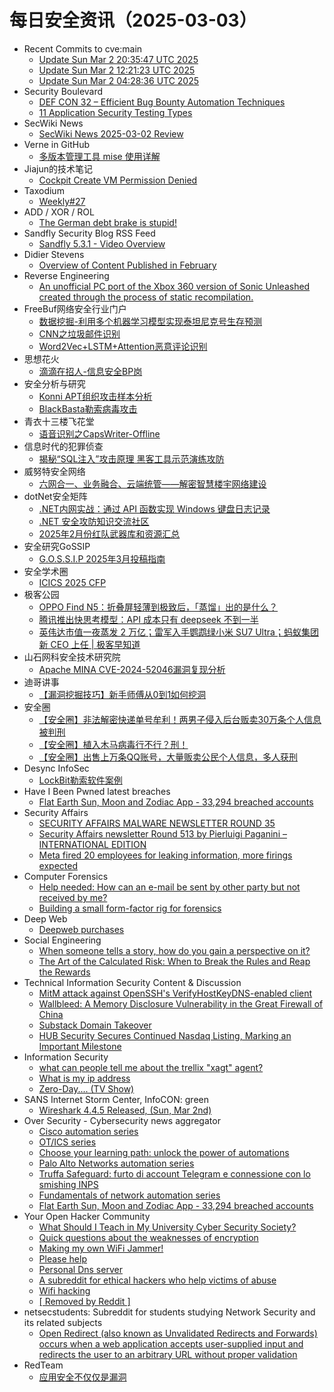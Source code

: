 # 每日安全资讯（2025-03-03）

- Recent Commits to cve:main
  - [Update Sun Mar  2 20:35:47 UTC 2025](https://github.com/trickest/cve/commit/3b38b5909850d6232d6a7bf81407fda54a52fc3c)
  - [Update Sun Mar  2 12:21:23 UTC 2025](https://github.com/trickest/cve/commit/b72c5eeb12ceb47fabbcba9ab07ca274e8535fc1)
  - [Update Sun Mar  2 04:28:36 UTC 2025](https://github.com/trickest/cve/commit/aa55ff1b5d08e4ff327817de7e9d7b31ef00e608)
- Security Boulevard
  - [DEF CON 32 – Efficient Bug Bounty Automation Techniques](https://securityboulevard.com/2025/03/def-con-32-efficient-bug-bounty-automation-techniques-2/)
  - [11 Application Security Testing Types](https://securityboulevard.com/2025/03/11-application-security-testing-types/)
- SecWiki News
  - [SecWiki News 2025-03-02 Review](http://www.sec-wiki.com/?2025-03-02)
- Verne in GitHub
  - [多版本管理工具 mise 使用详解](https://blog.einverne.info/post/2025/03/mise.html)
- Jiajun的技术笔记
  - [Cockpit Create VM Permission Denied](https://jiajunhuang.com/articles/2025_03_02-cockpit_vm_create_permission_denied.md.html)
- Taxodium
  - [Weekly#27](https://taxodium.ink/27.html)
- ADD / XOR / ROL
  - [The German debt brake is stupid!](http://addxorrol.blogspot.com/2025/03/the-german-debt-brake-is-stupid.html)
- Sandfly Security Blog RSS Feed
  - [Sandfly 5.3.1 - Video Overview](https://sandflysecurity.com/blog/sandfly-5-3-1-video-overview/)
- Didier Stevens
  - [Overview of Content Published in February](https://blog.didierstevens.com/2025/03/02/overview-of-content-published-in-february-8/)
- Reverse Engineering
  - [An unofficial PC port of the Xbox 360 version of Sonic Unleashed created through the process of static recompilation.](https://www.reddit.com/r/ReverseEngineering/comments/1j1h7bm/an_unofficial_pc_port_of_the_xbox_360_version_of/)
- FreeBuf网络安全行业门户
  - [数据挖掘-利用多个机器学习模型实现泰坦尼克号生存预测](https://www.freebuf.com/articles/compliance/419091.html)
  - [CNN之垃圾邮件识别](https://www.freebuf.com/articles/compliance/419071.html)
  - [Word2Vec+LSTM+Attention恶意评论识别](https://www.freebuf.com/articles/compliance/419072.html)
- 思想花火
  - [滴滴在招人-信息安全BP岗](https://mp.weixin.qq.com/s?__biz=MjM5Mjc0MDU1MQ==&mid=2452314002&idx=1&sn=7da68c7968489838a2204e6b5b640f34&chksm=b17e523a8609db2c384ebcd7b7afc0d5fbea87661b23408d93861868b4abfec805d8df8c1880&scene=58&subscene=0#rd)
- 安全分析与研究
  - [Konni APT组织攻击样本分析](https://mp.weixin.qq.com/s?__biz=MzA4ODEyODA3MQ==&mid=2247490877&idx=1&sn=016e64533eef12e61a91ec8b47c646a5&chksm=902fb215a7583b0384988b5a4325fbf0e77fb6465c39b9b2a497fac1bef9f872cf19f1d387b9&scene=58&subscene=0#rd)
  - [BlackBasta勒索病毒攻击](https://mp.weixin.qq.com/s?__biz=MzA4ODEyODA3MQ==&mid=2247490877&idx=2&sn=f3cc3909f8e7c4aee7e97992f2fa6886&chksm=902fb215a7583b038cf09469b8b77a26520fda0740c9dc9ef871441ccf398d170df369c58fc3&scene=58&subscene=0#rd)
- 青衣十三楼飞花堂
  - [语音识别之CapsWriter-Offline](https://mp.weixin.qq.com/s?__biz=MzUzMjQyMDE3Ng==&mid=2247488038&idx=1&sn=480b88fe17c90325cd85a475f523bc3a&chksm=fab2d119cdc5580f45c0ba010c14d7584e3dd0eac87da3559543e0bdca4c94df80d328b9e349&scene=58&subscene=0#rd)
- 信息时代的犯罪侦查
  - [揭秘“SQL注入”攻击原理 黑客工具示范演练攻防](https://mp.weixin.qq.com/s?__biz=MzAxNTA4NDAwOQ==&mid=2650737041&idx=1&sn=60cf4f785c858b0f77069114f47b4b03&chksm=8382d917b4f550011732e8724170c4fd8daec2d403db1f019ab4e2457dc4c9d2cb0ef8eaf3e7&scene=58&subscene=0#rd)
- 威努特安全网络
  - [六网合一、业务融合、云端统管——解密智慧楼宇网络建设](https://mp.weixin.qq.com/s?__biz=MzAwNTgyODU3NQ==&mid=2651131332&idx=1&sn=6aed81379f1c5d07020c7d238e48983a&chksm=80e71774b7909e62f8677f4f210a37a06efb8ff0ecd99eadd4ce1aa8656640d767cc1b06a04e&scene=58&subscene=0#rd)
- dotNet安全矩阵
  - [.NET内网实战：通过 API 函数实现 Windows 键盘日志记录](https://mp.weixin.qq.com/s?__biz=MzUyOTc3NTQ5MA==&mid=2247499035&idx=1&sn=8698ae938bdaabdebb9271616ae4ab84&chksm=fa5953f6cd2edae09eb5e8f15567550f4f56eb459e73fb4afe3870ea23c0838084e51c6fe9ca&scene=58&subscene=0#rd)
  - [.NET 安全攻防知识交流社区](https://mp.weixin.qq.com/s?__biz=MzUyOTc3NTQ5MA==&mid=2247499035&idx=2&sn=ab478aad0889ebcf96780dcc65278979&chksm=fa5953f6cd2edae0885fd55a738f54e3289e0d2de9d52fbdb51bf5bc4b49a7a6cf97397f6593&scene=58&subscene=0#rd)
  - [2025年2月份红队武器库和资源汇总](https://mp.weixin.qq.com/s?__biz=MzUyOTc3NTQ5MA==&mid=2247499035&idx=3&sn=e01c02d2d7407fb7e3aa6051a262b493&chksm=fa5953f6cd2edae0478822bad55ead99d1bb99e397b5c0c5c20d6f6d9fa8face51c1ca85fc14&scene=58&subscene=0#rd)
- 安全研究GoSSIP
  - [G.O.S.S.I.P 2025年3月投稿指南](https://mp.weixin.qq.com/s?__biz=Mzg5ODUxMzg0Ng==&mid=2247499819&idx=1&sn=a0a8462a8e8400f92ab2e5d528d33f97&chksm=c063eef2f71467e41d56ad3b1074f888f8d498c9cf34e9f57d33178b0f158fe39a96b10e25bc&scene=58&subscene=0#rd)
- 安全学术圈
  - [ICICS 2025 CFP](https://mp.weixin.qq.com/s?__biz=MzU5MTM5MTQ2MA==&mid=2247491735&idx=1&sn=3c349a66a5ba013035be5da2093103e3&chksm=fe2d1f1cc95a960ac3e6c8060b4fa07da077c8abdf20f6fa679f5bc5eea87e26af04adf9e249&scene=58&subscene=0#rd)
- 极客公园
  - [OPPO Find N5：折叠屏轻薄到极致后，「蒸馏」出的是什么？](https://mp.weixin.qq.com/s?__biz=MTMwNDMwODQ0MQ==&mid=2653074826&idx=1&sn=802c99c1b4cd16d86b607216bf5875a5&chksm=7e57c83c4920412aaef573dde2e997b6e579e6efc607cb52d20a90377d0f8cdcf732062489f1&scene=58&subscene=0#rd)
  - [腾讯推出快思考模型：API 成本只有 deepseek 不到一半](https://mp.weixin.qq.com/s?__biz=MTMwNDMwODQ0MQ==&mid=2653074828&idx=1&sn=5d7692ca275f59ba06c34b1fdd831222&chksm=7e57c83a4920412c3855318ed5269154d8d84f6cea57f1772ddbf46e724d29c005acfa9a8870&scene=58&subscene=0#rd)
  - [英伟达市值一夜蒸发 2 万亿；雷军入手鹦鹉绿小米 SU7 Ultra；蚂蚁集团新 CEO 上任 | 极客早知道](https://mp.weixin.qq.com/s?__biz=MTMwNDMwODQ0MQ==&mid=2653074818&idx=1&sn=102a7086a46d8b141074862ab3481ed3&chksm=7e57c83449204122bca1824d6a8d0854bb905adf709b6bb89b9ae637d15df682d27e4118847e&scene=58&subscene=0#rd)
- 山石网科安全技术研究院
  - [Apache MINA CVE-2024-52046漏洞复现分析](https://mp.weixin.qq.com/s?__biz=MzUzMDUxNTE1Mw==&mid=2247510936&idx=1&sn=900e317a8277593e850658cd395d3cc5&chksm=fa527e26cd25f73060aa8891de74b5a990928c7dbdf8f75a8e7e61a2d19bbece7666ceaacad2&scene=58&subscene=0#rd)
- 迪哥讲事
  - [【漏洞挖掘技巧】新手师傅从0到1如何挖洞](https://mp.weixin.qq.com/s?__biz=MzIzMTIzNTM0MA==&mid=2247497210&idx=1&sn=ccc4160591fb0b69fea00023035d6b2e&chksm=e8a5ff99dfd2768faeb837ce640c41bf2e04ff2a2b13bde9c0a3da1d8367b5bb5ffd05932884&scene=58&subscene=0#rd)
- 安全圈
  - [【安全圈】非法解密快递单号牟利！两男子侵入后台贩卖30万条个人信息被判刑](https://mp.weixin.qq.com/s?__biz=MzIzMzE4NDU1OQ==&mid=2652068225&idx=1&sn=535fe4284e7f26d60acc5dda2dada8fc&chksm=f36e75c1c419fcd7975a27483618d3f5bd42aee8bdb92483182a081323157cf2dd84f44f0e38&scene=58&subscene=0#rd)
  - [【安全圈】植入木马病毒行不行？刑！](https://mp.weixin.qq.com/s?__biz=MzIzMzE4NDU1OQ==&mid=2652068225&idx=2&sn=a9faa35d2fdbe848836a4fd0af4d0fe1&chksm=f36e75c1c419fcd773d5d897365e2ee3b4c4ffc73138804b1f2d60163be27b7c56519962d7cd&scene=58&subscene=0#rd)
  - [【安全圈】出售上万条QQ账号，大量贩卖公民个人信息，多人获刑](https://mp.weixin.qq.com/s?__biz=MzIzMzE4NDU1OQ==&mid=2652068225&idx=3&sn=c4f32d9e3eea265a7403742a3e579096&chksm=f36e75c1c419fcd75c8575d7919010894f14d04178135345ade3463a91d3a5cc89ddd1f87fda&scene=58&subscene=0#rd)
- Desync InfoSec
  - [LockBit勒索软件案例](https://mp.weixin.qq.com/s?__biz=MzkzMDE3ODc1Mw==&mid=2247489169&idx=1&sn=a0cf0056a8b49c0e12f4f4c342e7cba5&chksm=c27f653ff508ec29aef806396f3acbbb1952d251f357d4c610d5379915eed2f75ac979e37c43&scene=58&subscene=0#rd)
- Have I Been Pwned latest breaches
  - [Flat Earth Sun, Moon and Zodiac App - 33,294 breached accounts](https://haveibeenpwned.com/PwnedWebsites#FlatEarthDave)
- Security Affairs
  - [SECURITY AFFAIRS MALWARE NEWSLETTER ROUND 35](https://securityaffairs.com/174816/malware/security-affairs-malware-newsletter-round-35.html)
  - [Security Affairs newsletter Round 513 by Pierluigi Paganini – INTERNATIONAL EDITION](https://securityaffairs.com/174809/breaking-news/security-affairs-newsletter-round-513-by-pierluigi-paganini-international-edition.html)
  - [Meta fired 20 employees for leaking information, more firings expected](https://securityaffairs.com/174798/social-networks/meta-fired-20-employees-for-leaking-information.html)
- Computer Forensics
  - [Help needed: How can an e-mail be sent by other party but not received by me?](https://www.reddit.com/r/computerforensics/comments/1j1w6cn/help_needed_how_can_an_email_be_sent_by_other/)
  - [Building a small form-factor rig for forensics](https://www.reddit.com/r/computerforensics/comments/1j1lu7o/building_a_small_formfactor_rig_for_forensics/)
- Deep Web
  - [Deepweb purchases](https://www.reddit.com/r/deepweb/comments/1j24yio/deepweb_purchases/)
- Social Engineering
  - [When someone tells a story, how do you gain a perspective on it?](https://www.reddit.com/r/SocialEngineering/comments/1j1qi3w/when_someone_tells_a_story_how_do_you_gain_a/)
  - [The Art of the Calculated Risk: When to Break the Rules and Reap the Rewards](https://www.reddit.com/r/SocialEngineering/comments/1j1fl8k/the_art_of_the_calculated_risk_when_to_break_the/)
- Technical Information Security Content & Discussion
  - [MitM attack against OpenSSH's VerifyHostKeyDNS-enabled client](https://www.reddit.com/r/netsec/comments/1j1wt6u/mitm_attack_against_opensshs/)
  - [Wallbleed: A Memory Disclosure Vulnerability in the Great Firewall of China](https://www.reddit.com/r/netsec/comments/1j1evli/wallbleed_a_memory_disclosure_vulnerability_in/)
  - [Substack Domain Takeover](https://www.reddit.com/r/netsec/comments/1j1ofqp/substack_domain_takeover/)
  - [HUB Security Secures Continued Nasdaq Listing, Marking an Important Milestone](https://www.reddit.com/r/netsec/comments/1j1zypx/hub_security_secures_continued_nasdaq_listing/)
- Information Security
  - [what can people tell me about the trellix "xagt" agent?](https://www.reddit.com/r/Information_Security/comments/1j218hd/what_can_people_tell_me_about_the_trellix_xagt/)
  - [What is my ip address](https://www.reddit.com/r/Information_Security/comments/1j1s9na/what_is_my_ip_address/)
  - [Zero-Day.... (TV Show)](https://www.reddit.com/r/Information_Security/comments/1j1g23e/zeroday_tv_show/)
- SANS Internet Storm Center, InfoCON: green
  - [Wireshark 4.4.5 Released, (Sun, Mar 2nd)](https://isc.sans.edu/diary/rss/31728)
- Over Security - Cybersecurity news aggregator
  - [Cisco automation series](https://www.adainese.it/blog/2025/02/16/cisco-automation-series/)
  - [OT/ICS series](https://www.adainese.it/blog/2025/02/18/ot/ics-series/)
  - [Choose your learning path: unlock the power of automations](https://www.adainese.it/blog/2025/02/22/choose-your-learning-path-unlock-the-power-of-automations/)
  - [Palo Alto Networks automation series](https://www.adainese.it/blog/2025/02/26/palo-alto-networks-automation-series/)
  - [Truffa Safeguard: furto di account Telegram e connessione con lo smishing INPS](https://cert-agid.gov.it/news/truffa-safeguard-furto-di-account-telegram-e-connessione-con-lo-smishing-inps/)
  - [Fundamentals of network automation series](https://www.adainese.it/blog/2025/02/25/fundamentals-of-network-automation-series/)
  - [Flat Earth Sun, Moon and Zodiac App - 33,294 breached accounts](https://haveibeenpwned.com/PwnedWebsites#FlatEarthDave)
- Your Open Hacker Community
  - [What Should I Teach in My University Cyber Security Society?](https://www.reddit.com/r/HowToHack/comments/1j1uatf/what_should_i_teach_in_my_university_cyber/)
  - [Quick questions about the weaknesses of encryption](https://www.reddit.com/r/HowToHack/comments/1j21mth/quick_questions_about_the_weaknesses_of_encryption/)
  - [Making my own WiFi Jammer!](https://www.reddit.com/r/HowToHack/comments/1j1j0rr/making_my_own_wifi_jammer/)
  - [Please help](https://www.reddit.com/r/HowToHack/comments/1j1jbu8/please_help/)
  - [Personal Dns server](https://www.reddit.com/r/HowToHack/comments/1j1fvw3/personal_dns_server/)
  - [A subreddit for ethical hackers who help victims of abuse](https://www.reddit.com/r/HowToHack/comments/1j1oxrt/a_subreddit_for_ethical_hackers_who_help_victims/)
  - [Wifi hacking](https://www.reddit.com/r/HowToHack/comments/1j1m6re/wifi_hacking/)
  - [[ Removed by Reddit ]](https://www.reddit.com/r/HowToHack/comments/1j1h9o9/removed_by_reddit/)
- netsecstudents: Subreddit for students studying Network Security and its related subjects
  - [Open Redirect (also known as Unvalidated Redirects and Forwards) occurs when a web application accepts user-supplied input and redirects the user to an arbitrary URL without proper validation](https://www.reddit.com/r/netsecstudents/comments/1j1pz2b/open_redirect_also_known_as_unvalidated_redirects/)
- RedTeam
  - [应用安全不仅仅是漏洞](https://mp.weixin.qq.com/s?__biz=Mzg5NjAxNjc5OQ==&mid=2247484341&idx=1&sn=a46a82777c2e17a48608a61876ca6b8b&chksm=c006cb45f77142533dcef205389e16dc8a4aaf4b85364271e1969a646bff7d10079056ee660b&scene=58&subscene=0#rd)

